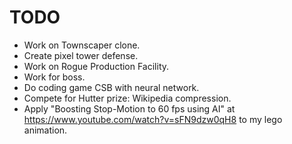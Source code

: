 # TODO
 - Work on Townscaper clone.
 - Create pixel tower defense.
 - Work on Rogue Production Facility.
 - Work for boss.
 - Do coding game CSB with neural network.
 - Compete for Hutter prize: Wikipedia compression.
 - Apply "Boosting Stop-Motion to 60 fps using AI" at https://www.youtube.com/watch?v=sFN9dzw0qH8 to my lego animation.
